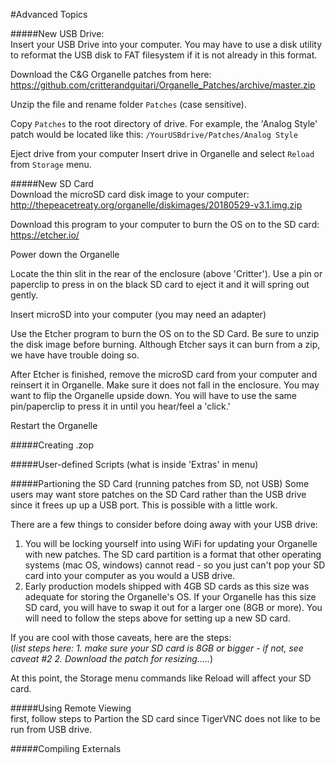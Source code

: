#Advanced Topics

#####New USB Drive:  
Insert your USB Drive into your computer. You may have to use a disk utility to reformat the USB disk to FAT filesystem if it is not already in this format. 

Download the C&G Organelle patches from here: https://github.com/critterandguitari/Organelle_Patches/archive/master.zip  

Unzip the file and rename folder `Patches` (case sensitive).  

Copy `Patches` to the root directory of drive. For example, the 'Analog Style' patch would be located like this: `/YourUSBdrive/Patches/Analog Style`  

Eject drive from your computer
Insert drive in Organelle and select `Reload` from `Storage` menu.
  
#####New SD Card  
Download the microSD card disk image to your computer: http://thepeacetreaty.org/organelle/diskimages/20180529-v3.1.img.zip  

Download this program to your computer to burn the OS on to the SD card:  https://etcher.io/  

Power down the Organelle  

Locate the thin slit in the rear of the enclosure (above 'Critter'). Use a pin or paperclip to press in on the black SD card to eject it and it will spring out gently.  

Insert microSD into your computer (you may need an adapter)  

Use the Etcher program to burn the OS on to the SD Card. Be sure to unzip the disk image before burning. Although Etcher says it can burn from a zip, we have have trouble doing so.  

After Etcher is finished, remove the microSD card from your computer and reinsert it in Organelle. Make sure it does not fall in the enclosure. You may want to flip the Organelle upside down. You will have to use the same pin/paperclip to press it in until you hear/feel a 'click.'  

Restart the Organelle

#####Creating .zop  

#####User-defined Scripts (what is inside 'Extras' in menu)  

#####Partioning the SD Card (running patches from SD, not USB)
Some users may want store patches on the SD Card rather than the USB drive since it frees up up a USB port. This is possible with a little work.  

There are a few things to consider before doing away with your USB drive:  
1. You will be locking yourself into using WiFi for updating your Organelle with new patches. The SD card partition is a format that other operating systems (mac OS, windows) cannot read - so you just can't pop your SD card into your computer as you would a USB drive.  
2. Early production models shipped with 4GB SD cards as this size was adequate for storing the Organelle's OS. If your Organelle has this size SD card, you will have to swap it out for a larger one (8GB or more). You will need to follow the steps above for setting up a new SD card. 

If you are cool with those caveats, here are the steps:  
(*list steps here: 1. make sure your SD card is 8GB or bigger - if not, see caveat #2 2. Download the patch for resizing.....*)  
  
At this point, the Storage menu commands like Reload will affect your SD card. 

#####Using Remote Viewing   
first, follow steps to Partion the SD card since TigerVNC does not like to be run from USB drive.  

#####Compiling Externals
